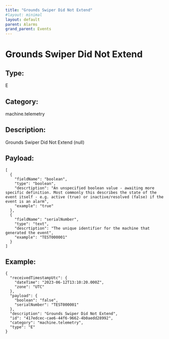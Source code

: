 ```yaml
---
title: "Grounds Swiper Did Not Extend"
#layout: minimal
layout: default
parent: Alarms
grand_parent: Events
---
```


# Grounds Swiper Did Not Extend

## Type:

E

## Category:

machine.telemetry

## Description: 

Grounds Swiper Did Not Extend (null)

## Payload:

```
[
  {
    "fieldName": "boolean",
    "type": "boolean",
    "descrtiption": "An unspecified boolean value - awaiting more specific definition. Most commonly this describes the state of the event itself - e.g. active (true) or inactive/resolved (false) if the event is an alarm",
    "example": "true"
  },
  {
    "fieldName": "serialNumber",
    "type": "text",
    "descrtiption": "The unique identifier for the machine that generated the event",
    "example": "TEST000001"
  }
]
```

## Example:

```
{
  "receivedTimestampUtc": {
    "dateTime": "2023-06-12T13:10:20.000Z",
    "zone": "UTC"
  },
  "payload": {
    "boolean": "false",
    "serialNumber": "TEST000001"
  },
  "description": "Grounds Swiper Did Not Extend",
  "id": "417edcec-cae6-44f6-9662-4b0aedd28992",
  "category": "machine.telemetry",
  "type": "E"
}
```
